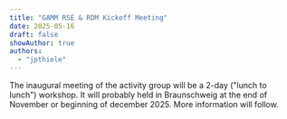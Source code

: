 ```yaml
---
title: "GAMM RSE & RDM Kickoff Meeting"
date: 2025-05-16
draft: false
showAuthor: true
authors:
  - "jpthiele"
---
```


The inaugural meeting of the activity group will be a 2-day ("lunch to lunch") workshop. 
It will probably held in Braunschweig at the end of November or beginning of december 2025.
More information will follow.
